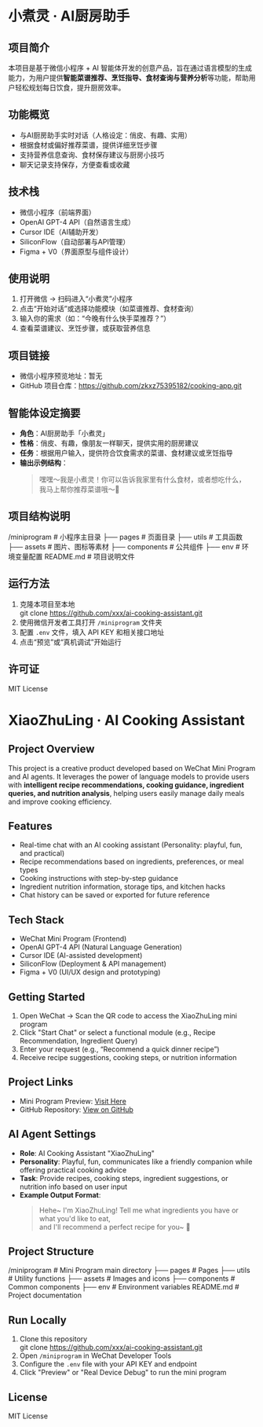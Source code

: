# 小煮灵 · AI厨房助手

## 项目简介
本项目是基于微信小程序 + AI 智能体开发的创意产品，旨在通过语言模型的生成能力，为用户提供**智能菜谱推荐、烹饪指导、食材查询与营养分析**等功能，帮助用户轻松规划每日饮食，提升厨房效率。

## 功能概览
- 与AI厨房助手实时对话（人格设定：俏皮、有趣、实用）
- 根据食材或偏好推荐菜谱，提供详细烹饪步骤
- 支持营养信息查询、食材保存建议与厨房小技巧
- 聊天记录支持保存，方便查看或收藏

## 技术栈
- 微信小程序（前端界面）
- OpenAI GPT-4 API（自然语言生成）
- Cursor IDE（AI辅助开发）
- SiliconFlow（自动部署与API管理）
- Figma + V0（界面原型与组件设计）

## 使用说明
1. 打开微信 → 扫码进入“小煮灵”小程序  
2. 点击“开始对话”或选择功能模块（如菜谱推荐、食材查询）  
3. 输入你的需求（如：“今晚有什么快手菜推荐？”）  
4. 查看菜谱建议、烹饪步骤，或获取营养信息  

## 项目链接
- 微信小程序预览地址：暂无
- GitHub 项目仓库：https://github.com/zkxz75395182/cooking-app.git
## 智能体设定摘要
- **角色**：AI厨房助手「小煮灵」  
- **性格**：俏皮、有趣，像朋友一样聊天，提供实用的厨房建议  
- **任务**：根据用户输入，提供符合饮食需求的菜谱、食材建议或烹饪指导  
- **输出示例结构**：  
  > 嘿嘿～我是小煮灵！你可以告诉我家里有什么食材，或者想吃什么，  
  > 我马上帮你推荐菜谱哦～🍳  

## 项目结构说明
/miniprogram # 小程序主目录
├── pages # 页面目录
├── utils # 工具函数
├── assets # 图片、图标等素材
├── components # 公共组件
├── env # 环境变量配置
README.md # 项目说明文件

## 运行方法
1. 克隆本项目至本地  
git clone https://github.com/xxx/ai-cooking-assistant.git
2. 使用微信开发者工具打开 `/miniprogram` 文件夹  
3. 配置 `.env` 文件，填入 API KEY 和相关接口地址  
4. 点击“预览”或“真机调试”开始运行  

## 许可证
MIT License

# XiaoZhuLing · AI Cooking Assistant

## Project Overview
This project is a creative product developed based on WeChat Mini Program and AI agents. It leverages the power of language models to provide users with **intelligent recipe recommendations, cooking guidance, ingredient queries, and nutrition analysis**, helping users easily manage daily meals and improve cooking efficiency.

## Features
- Real-time chat with an AI cooking assistant (Personality: playful, fun, and practical)
- Recipe recommendations based on ingredients, preferences, or meal types
- Cooking instructions with step-by-step guidance
- Ingredient nutrition information, storage tips, and kitchen hacks
- Chat history can be saved or exported for future reference

## Tech Stack
- WeChat Mini Program (Frontend)
- OpenAI GPT-4 API (Natural Language Generation)
- Cursor IDE (AI-assisted development)
- SiliconFlow (Deployment & API management)
- Figma + V0 (UI/UX design and prototyping)

## Getting Started
1. Open WeChat → Scan the QR code to access the XiaoZhuLing mini program  
2. Click "Start Chat" or select a functional module (e.g., Recipe Recommendation, Ingredient Query)  
3. Enter your request (e.g., “Recommend a quick dinner recipe”)  
4. Receive recipe suggestions, cooking steps, or nutrition information  

## Project Links
- Mini Program Preview: [Visit Here](https://example.miniapp.com)
- GitHub Repository: [View on GitHub](https://github.com/xxx/ai-cooking-assistant)

## AI Agent Settings
- **Role**: AI Cooking Assistant "XiaoZhuLing"  
- **Personality**: Playful, fun, communicates like a friendly companion while offering practical cooking advice  
- **Task**: Provide recipes, cooking steps, ingredient suggestions, or nutrition info based on user input  
- **Example Output Format**:  
  > Hehe~ I'm XiaoZhuLing! Tell me what ingredients you have or what you'd like to eat,  
  > and I'll recommend a perfect recipe for you~ 🍳  

## Project Structure
/miniprogram # Mini Program main directory
├── pages # Pages
├── utils # Utility functions
├── assets # Images and icons
├── components # Common components
├── env # Environment variables
README.md # Project documentation

## Run Locally
1. Clone this repository  
git clone https://github.com/xxx/ai-cooking-assistant.git
2. Open `/miniprogram` in WeChat Developer Tools  
3. Configure the `.env` file with your API KEY and endpoint  
4. Click "Preview" or "Real Device Debug" to run the mini program  

## License
MIT License

